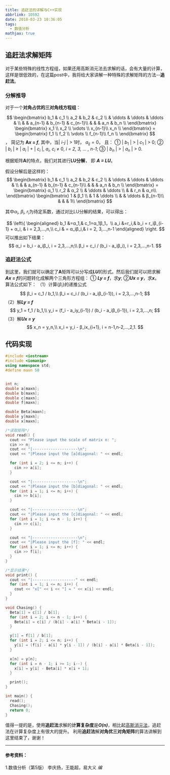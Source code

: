 ```yaml
---
title: 追赶法的详解与C++实现
abbrlink: 10592
date: 2018-03-23 10:36:05
tags:
  - 数值分析
mathjax: true
---
```


<script type="text/javascript" async src="https://cdn.mathjax.org/mathjax/latest/MathJax.js?config=TeX-MML-AM_CHTML">
</script>

## 追赶法求解矩阵
对于某些特殊的线性方程组，如果还用高斯消元法去求解的话，会有大量的计算，这样是很低效的，在这篇post中，我将给大家讲解一种特殊的求解矩阵的方法--**追赶法**。
<!-- more -->

### 分解推导
对于一个**对角占优的三对角线方程组**：

$$ \begin{bmatrix}
        b_1 & c_1 \\
        a_2 & b_2 & c_2 \\
         & \ddots & \ddots & \ddots & \\
         &  & a_{n-1} & b_{n-1} & c_{n-1}\\
         &  &  & a_n & b_n \\
        \end{bmatrix}
    \begin{bmatrix}
        x_1 \\
        x_2 \\
        \vdots \\
        x_{n-1}\\
        x_n \\
        \end{bmatrix} =
        \begin{bmatrix}
        f_1 \\
        f_2 \\
        \vdots \\
        f_{n-1}\\
        f_n \\
        \end{bmatrix}
$$，
简记为 **A*x* = *f***, 其中，当| *i*-*j* | > 1时， $a_{ij} = 0$， 且：
① | $b_1$ | > | $c_1$ | > 0;
② | $b_i$ | ≥ | $a_i$ | + | $c_i$ |, $a_i$, $c_i$ ≠ 0, *i = 2, 3, ... , n-1*;
③ | $b_n$ | > | $a_n$ | > 0.

根据矩阵**A**的特点，我们对其进行**LU分解**， 即 ***A = LU***。

假设分解后是这样的：
$$ \begin{bmatrix}
        b_1 & c_1 \\
        a_2 & b_2 & c_2 \\
         & \ddots & \ddots & \ddots & \\
         &  & a_{n-1} & b_{n-1} & c_{n-1}\\
         &  &  & a_n & b_n \\
        \end{bmatrix} =
    \begin{bmatrix}
        α_1 \\
        r_2 & α_2 \\
         & \ddots & \ddots \\
         & & r_n & α_n\\
        \end{bmatrix}
        \begin{bmatrix}
        1 & β_1 \\
         & 1 & \ddots \\
         & & \ddots & β_{n-1}\\
         & & & 1\\
        \end{bmatrix}
$$

其中$α_i$, $β_i$, $r_i$为待定系数，通过对比LU分解的结果，可以得出：

$$
\left\{
\begin{aligned}
b_1 &=α_1,& c_1=α_1β_1，\\
a_i &=r_i,& b_i = r_iβ_{i-1} + α_i, & i = 2,3,...,n,\\
c_i & = α_iβ_i,& i = 2, 3,...,n-1
\end{aligned}
\right.
$$
可以推出如下结果：
$$
α_i = b_i - a_iβ_i, i = 2,3,...,n;\\
β_i = c_i / (b_i - a_iβ_i), i = 2,3,...,n-1.
$$

### 追赶法公式
到这里，我们就可以确定了**A**矩阵可以分写成***LU***的形式。然后我们就可以把求解***Ax = f***的问题转化成解两个三角形方程组：
① ***Ly = f***，求***y***; ②***Ux = y***，求***x***。
算法公式如下：
（1）计算{$β_i$}的递推公式
$$
β_i = c_1 / b_1,\\
β_i = c_i / (b_i - a_iβ_{i-1}), i = 2,3,...,n-1;
$$
（2）解***Ly = f***
$$
y_1 = f_1 / b_1,\\
y_i = (f_i - a_iy_{i-1}) / (b_i - a_iβ_{i-1}), i = 2,3,...,n;
$$
（3）解***Ux = y***
$$
x_n = y_n,\\
x_i = y_i - β_ix_{i+1}, i = n-1,n-2,...,2,1.
$$

## 代码实现
```C++
#include <iostream>
#include <iomanip>
using namespace std;
#define maxn 50


int n;
double a[maxn];
double b[maxn];
double c[maxn];
double f[maxn];

double Beta[maxn];
double y[maxn];
double x[maxn];

/*读取矩阵*/
void read() {
  cout << "Please input the scale of matrix n: ";
  cin >> n;
  cout << "|--------------------\n";
  cout << "|Please input the [a]diagonal: " << endl;

  for (int i = 2; i <= n; i++) {
    cin >> a[i];
  }

  cout << "|--------------------\n";
  cout << "|Please input the [b]diagonal: " << endl;
  for (int i = 1; i <= n; i++) {
    cin >> b[i];
  }

  cout << "|--------------------\n";
  cout << "|Please input the [c]diagonal: " << endl;
  for (int i = 1; i <= n - 1; i++) {
    cin >> c[i];
  }

  cout << "|--------------------\n";
  cout << "|Please input the [f]: " << endl;
  for (int i = 1; i <= n; i++) {
    cin >> f[i];
  }
}

/*显示结果*/
void print() {
  cout << "|-------------------" << endl;
  for (int i = 1; i <= n; i++) {
    cout << "x[" << i << "] = " << x[i] << endl;
  }
}

void Chasing() {
  Beta[1] = c[1] / b[1];
  for (int i = 2; i <= n - 1; i++) {
    Beta[i] = c[i] / (b[i] - a[i] * Beta[i - 1]);
  }

  y[1] = f[1] / b[1];
  for (int i = 2; i <= n; i++) {
    y[i] = (f[i] - a[i] * y[i - 1]) / (b[i] - a[i] * Beta[i - 1]);
  }

  x[n] = y[n];
  for (int i = n - 1; i >= 1; i--) {
    x[i] = y[i] - Beta[i] * x[i + 1];
  }

  print();
}

int main() {
  read();
  Chasing();
  return 0;
}
```
值得一提的是，使用**追赶法**求解的**计算复杂度**是***O(n)***，相比起[高斯消元法](https://leungyukshing.github.io/archives/GaussianElimination.html)，追赶法在计算复杂度上有很大的提升。
利用**追赶法**解**对角优三对角矩阵**的算法讲解到这里结束了，谢谢！

---
#### 参考资料：
1.数值分析（第5版）  李庆扬，王能超，易大义 *编*
